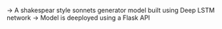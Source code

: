 -> A shakespear style sonnets generator model built using Deep LSTM network
-> Model is deeployed using a Flask API
